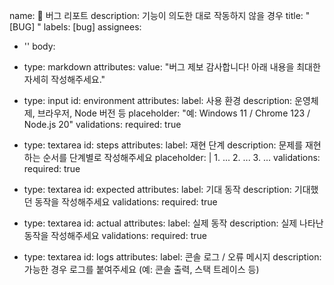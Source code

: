 name: 🐞 버그 리포트
description: 기능이 의도한 대로 작동하지 않을 경우
title: "[BUG] "
labels: [bug]
assignees:
  - ''
body:
  - type: markdown
    attributes:
      value: "버그 제보 감사합니다! 아래 내용을 최대한 자세히 작성해주세요."

  - type: input
    id: environment
    attributes:
      label: 사용 환경
      description: 운영체제, 브라우저, Node 버전 등
      placeholder: "예: Windows 11 / Chrome 123 / Node.js 20"
    validations:
      required: true

  - type: textarea
    id: steps
    attributes:
      label: 재현 단계
      description: 문제를 재현하는 순서를 단계별로 작성해주세요
      placeholder: |
        1. ...
        2. ...
        3. ...
    validations:
      required: true

  - type: textarea
    id: expected
    attributes:
      label: 기대 동작
      description: 기대했던 동작을 작성해주세요
    validations:
      required: true

  - type: textarea
    id: actual
    attributes:
      label: 실제 동작
      description: 실제 나타난 동작을 작성해주세요
    validations:
      required: true

  - type: textarea
    id: logs
    attributes:
      label: 콘솔 로그 / 오류 메시지
      description: 가능한 경우 로그를 붙여주세요 (예: 콘솔 출력, 스택 트레이스 등)
